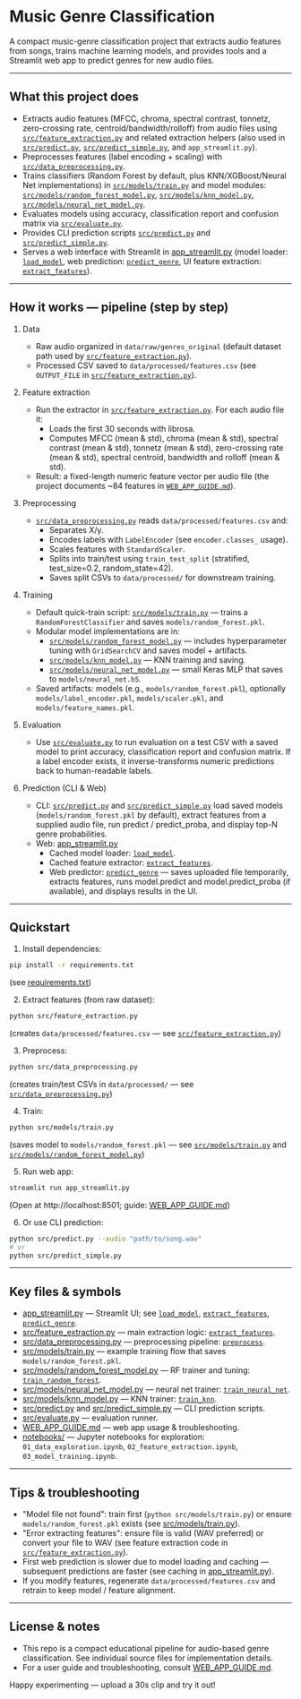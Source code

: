 # Music Genre Classification

A compact music-genre classification project that extracts audio features from songs, trains machine learning models, and provides tools and a Streamlit web app to predict genres for new audio files.

---

## What this project does

- Extracts audio features (MFCC, chroma, spectral contrast, tonnetz, zero-crossing rate, centroid/bandwidth/rolloff) from audio files using [`src/feature_extraction.py`](src/feature_extraction.py) and related extraction helpers (also used in [`src/predict.py`](src/predict.py), [`src/predict_simple.py`](src/predict_simple.py), and `app_streamlit.py`).
- Preprocesses features (label encoding + scaling) with [`src/data_preprocessing.py`](src/data_preprocessing.py).
- Trains classifiers (Random Forest by default, plus KNN/XGBoost/Neural Net implementations) in [`src/models/train.py`](src/models/train.py) and model modules: [`src/models/random_forest_model.py`](src/models/random_forest_model.py), [`src/models/knn_model.py`](src/models/knn_model.py), [`src/models/neural_net_model.py`](src/models/neural_net_model.py).
- Evaluates models using accuracy, classification report and confusion matrix via [`src/evaluate.py`](src/evaluate.py).
- Provides CLI prediction scripts [`src/predict.py`](src/predict.py) and [`src/predict_simple.py`](src/predict_simple.py).
- Serves a web interface with Streamlit in [app_streamlit.py](app_streamlit.py) (model loader: [`load_model`](app_streamlit.py), web prediction: [`predict_genre`](app_streamlit.py), UI feature extraction: [`extract_features`](app_streamlit.py)).

---

## How it works — pipeline (step by step)

1. Data
   - Raw audio organized in `data/raw/genres_original` (default dataset path used by [`src/feature_extraction.py`](src/feature_extraction.py)).
   - Processed CSV saved to `data/processed/features.csv` (see `OUTPUT_FILE` in [`src/feature_extraction.py`](src/feature_extraction.py)).

2. Feature extraction
   - Run the extractor in [`src/feature_extraction.py`](src/feature_extraction.py). For each audio file it:
     - Loads the first 30 seconds with librosa.
     - Computes MFCC (mean & std), chroma (mean & std), spectral contrast (mean & std), tonnetz (mean & std), zero-crossing rate (mean & std), spectral centroid, bandwidth and rolloff (mean & std).
   - Result: a fixed-length numeric feature vector per audio file (the project documents ~84 features in [`WEB_APP_GUIDE.md`](WEB_APP_GUIDE.md)).

3. Preprocessing
   - [`src/data_preprocessing.py`](src/data_preprocessing.py) reads `data/processed/features.csv` and:
     - Separates X/y.
     - Encodes labels with `LabelEncoder` (see `encoder.classes_` usage).
     - Scales features with `StandardScaler`.
     - Splits into train/test using `train_test_split` (stratified, test_size=0.2, random_state=42).
     - Saves split CSVs to `data/processed/` for downstream training.

4. Training
   - Default quick-train script: [`src/models/train.py`](src/models/train.py) — trains a `RandomForestClassifier` and saves `models/random_forest.pkl`.
   - Modular model implementations are in:
     - [`src/models/random_forest_model.py`](src/models/random_forest_model.py) — includes hyperparameter tuning with `GridSearchCV` and saves model + artifacts.
     - [`src/models/knn_model.py`](src/models/knn_model.py) — KNN training and saving.
     - [`src/models/neural_net_model.py`](src/models/neural_net_model.py) — small Keras MLP that saves to `models/neural_net.h5`.
   - Saved artifacts: models (e.g., `models/random_forest.pkl`), optionally `models/label_encoder.pkl`, `models/scaler.pkl`, and `models/feature_names.pkl`.

5. Evaluation
   - Use [`src/evaluate.py`](src/evaluate.py) to run evaluation on a test CSV with a saved model to print accuracy, classification report and confusion matrix. If a label encoder exists, it inverse-transforms numeric predictions back to human-readable labels.

6. Prediction (CLI & Web)
   - CLI: [`src/predict.py`](src/predict.py) and [`src/predict_simple.py`](src/predict_simple.py) load saved models (`models/random_forest.pkl` by default), extract features from a supplied audio file, run predict / predict_proba, and display top-N genre probabilities.
   - Web: [app_streamlit.py](app_streamlit.py)
     - Cached model loader: [`load_model`](app_streamlit.py).
     - Cached feature extractor: [`extract_features`](app_streamlit.py).
     - Web predictor: [`predict_genre`](app_streamlit.py) — saves uploaded file temporarily, extracts features, runs model.predict and model.predict_proba (if available), and displays results in the UI.

---

## Quickstart

1. Install dependencies:
```sh
pip install -r requirements.txt
```
(see [requirements.txt](requirements.txt))

2. Extract features (from raw dataset):
```sh
python src/feature_extraction.py
```
(creates `data/processed/features.csv` — see [`src/feature_extraction.py`](src/feature_extraction.py))

3. Preprocess:
```sh
python src/data_preprocessing.py
```
(creates train/test CSVs in `data/processed/` — see [`src/data_preprocessing.py`](src/data_preprocessing.py))

4. Train:
```sh
python src/models/train.py
```
(saves model to `models/random_forest.pkl` — see [`src/models/train.py`](src/models/train.py) and [`src/models/random_forest_model.py`](src/models/random_forest_model.py))

5. Run web app:
```sh
streamlit run app_streamlit.py
```
(Open at http://localhost:8501; guide: [WEB_APP_GUIDE.md](WEB_APP_GUIDE.md))

6. Or use CLI prediction:
```sh
python src/predict.py --audio "path/to/song.wav"
# or
python src/predict_simple.py
```

---

## Key files & symbols

- [app_streamlit.py](app_streamlit.py) — Streamlit UI; see [`load_model`](app_streamlit.py), [`extract_features`](app_streamlit.py), [`predict_genre`](app_streamlit.py).
- [src/feature_extraction.py](src/feature_extraction.py) — main extraction logic: [`extract_features`](src/feature_extraction.py).
- [src/data_preprocessing.py](src/data_preprocessing.py) — preprocessing pipeline: [`preprocess`](src/data_preprocessing.py).
- [src/models/train.py](src/models/train.py) — example training flow that saves `models/random_forest.pkl`.
- [src/models/random_forest_model.py](src/models/random_forest_model.py) — RF trainer and tuning: [`train_random_forest`](src/models/random_forest_model.py).
- [src/models/neural_net_model.py](src/models/neural_net_model.py) — neural net trainer: [`train_neural_net`](src/models/neural_net_model.py).
- [src/models/knn_model.py](src/models/knn_model.py) — KNN trainer: [`train_knn`](src/models/knn_model.py).
- [src/predict.py](src/predict.py) and [src/predict_simple.py](src/predict_simple.py) — CLI prediction scripts.
- [src/evaluate.py](src/evaluate.py) — evaluation runner.
- [WEB_APP_GUIDE.md](WEB_APP_GUIDE.md) — web app usage & troubleshooting.
- [notebooks/](notebooks/) — Jupyter notebooks for exploration: `01_data_exploration.ipynb`, `02_feature_extraction.ipynb`, `03_model_training.ipynb`.

---

## Tips & troubleshooting

- "Model file not found": train first (`python src/models/train.py`) or ensure `models/random_forest.pkl` exists (see [src/models/train.py](src/models/train.py)).
- "Error extracting features": ensure file is valid (WAV preferred) or convert your file to WAV (see feature extraction code in [`src/feature_extraction.py`](src/feature_extraction.py)).
- First web prediction is slower due to model loading and caching — subsequent predictions are faster (see caching in [app_streamlit.py](app_streamlit.py)).
- If you modify features, regenerate `data/processed/features.csv` and retrain to keep model / feature alignment.

---

## License & notes

- This repo is a compact educational pipeline for audio-based genre classification. See individual source files for implementation details.
- For a user guide and troubleshooting, consult [WEB_APP_GUIDE.md](WEB_APP_GUIDE.md).

Happy experimenting — upload a 30s clip and try it out!
